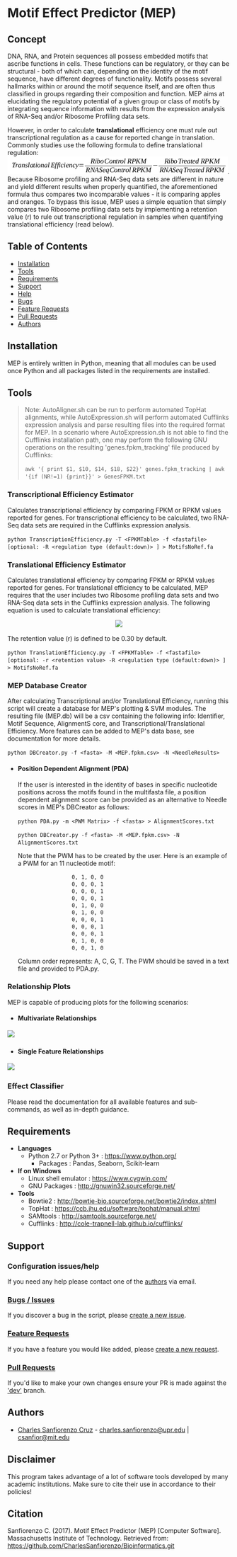 # Motif Effect Predictor (MEP)

## Concept
DNA, RNA, and Protein sequences all possess embedded motifs that ascribe functions in cells. These functions can be regulatory, or they can be structural - both of which can, depending on the identity of the motif sequence, have different degrees of functionality. Motifs possess several hallmarks within or around the motif sequence itself, and are often thus classified in groups regarding their composition and function. MEP aims at elucidating the regulatory potential of a given group or class of motifs by integrating sequence information with results from the expression analysis of RNA-Seq and/or Ribosome Profiling data sets. 

However, in order to calculate **translational** efficiency one must rule out transcriptional regulation as a cause for reported change in translation. Commonly studies use the following formula to define translational regulation: ![](https://github.com/CharlesSanfiorenzo/Bioinformatics/blob/master/MEP/doc/images/OldTE.png?raw=true). Because Ribosome profiling and RNA-Seq data sets are different in nature and yield different results when properly quantified, the aforementioned formula thus compares two incomparable values - it is comparing apples and oranges. To bypass this issue, MEP uses a simple equation that simply compares two Ribosome profiling data sets by implementing a retention value (r) to rule out transcriptional regulation in samples when quantifying translational efficiency (read below). 

## Table of Contents
- [Installation](#installation)
- [Tools](#tools)
- [Requirements](#requirements)
- [Support](#support)
 - [Help](#configuration-issueshelp)
 - [Bugs](#bugs--issues)
 - [Feature Requests](#feature-requests)
 - [Pull Requests](#pull-requests)
- [Authors](#authors) 

## Installation
MEP is entirely written in Python, meaning that all modules can be used once Python and all packages listed in the requirements are installed. 

## Tools
>Note: AutoAligner.sh can be run to perform automated TopHat alignments, while AutoExpression.sh will perform automated   Cufflinks expression analysis and parse resulting files into the required format for MEP. In a scenario where  AutoExpression.sh is not able to find the Cufflinks installation path, one may perform the following GNU operations on the  resulting 'genes.fpkm_tracking' file produced by Cufflinks:
>
>```awk '{ print $1, $10, $14, $18, $22}' genes.fpkm_tracking | awk '{if (NR!=1) {print}}' > GenesFPKM.txt```

### Transcriptional Efficiency Estimator
Calculates transcriptional efficiency by comparing FPKM or RPKM values reported for genes. For transcriptional efficiency to be calculated, two RNA-Seq data sets are required in the Cufflinks expression analysis.

```python TranscriptionEfficiency.py -T <FPKMTable> -f <fastafile> [optional: -R <regulation type (default:down)> ] > MotifsNoRef.fa```
 
### Translational Efficiency Estimator
Calculates translational efficiency by comparing FPKM or RPKM values reported for genes. For translational efficiency to be calculated, MEP requires that the user includes two Ribosome profiling data sets and two RNA-Seq data sets in the Cufflinks expression analysis. The following equation is used to calculate translational efficiency:

<p align="center">
  <img src="https://github.com/CharlesSanfiorenzo/Bioinformatics/blob/master/MEP/doc/images/TransEff.png?raw=true">
</p>

The retention value (r) is defined to be 0.30 by default.

```python TranslationEfficiency.py -T <FPKMTable> -f <fastafile> [optional: -r <retention value> -R <regulation type (default:down)> ] > MotifsNoRef.fa```
 
### MEP Database Creator
After calculating Transcriptional and/or Translational Efficiency, running this script will create a database for MEP's plotting & SVM modules. The resulting file (MEP.db) will be a csv containing the following info: Identifier, Motif Sequence, AlignmentS core, and Transcriptional/Translational Efficiency. More features can be added to MEP's data base, see documentation for more details.

```python DBCreator.py -f <fasta> -M <MEP.fpkm.csv> -N <NeedleResults>```

- #### Position Dependent Alignment (PDA)
  If the user is interested in the identity of bases in specific nucleotide positions across the motifs found in the multifasta file, a position dependent alignment score can be provided as an alternative to Needle scores in MEP's DBCreator as follows:
  
  ```python PDA.py -m <PWM Matrix> -f <fasta> > AlignmentScores.txt```
  
  ```python DBCreator.py -f <fasta> -M <MEP.fpkm.csv> -N AlignmentScores.txt```
  
  Note that the PWM has to be created by the user. Here is an example of a PWM for an 11 nucleotide motif:
  
                       0, 1, 0, 0
                       0, 0, 0, 1
                       0, 0, 0, 1
                       0, 0, 0, 1
                       0, 1, 0, 0
                       0, 1, 0, 0
                       0, 0, 0, 1
                       0, 0, 0, 1
                       0, 0, 0, 1
                       0, 1, 0, 0
                       0, 0, 1, 0
                       
  Column order represents: A, C, G, T. The PWM should be saved in a text file and provided to PDA.py.
  
### Relationship Plots
  MEP is capable of producing plots for the following scenarios:

- #### Multivariate Relationships
![](https://github.com/CharlesSanfiorenzo/Bioinformatics/blob/master/MEP/doc/images/MultiVariate.png?raw=true)
- #### Single Feature Relationships
![](https://github.com/CharlesSanfiorenzo/Bioinformatics/blob/master/MEP/doc/images/SingleFeature.png?raw=true)

### Effect Classifier


Please read the documentation for all available features and sub-commands, as well as in-depth guidance.

## Requirements
* **Languages**
  * Python 2.7 or Python 3+ : https://www.python.org/
    * Packages : Pandas, Seaborn, Scikit-learn
 * **If on Windows**
   * Linux shell emulator : https://www.cygwin.com/
   * GNU Packages : http://gnuwin32.sourceforge.net/
* **Tools**
  * Bowtie2 : http://bowtie-bio.sourceforge.net/bowtie2/index.shtml
  * TopHat : https://ccb.jhu.edu/software/tophat/manual.shtml
  * SAMtools : http://samtools.sourceforge.net/
  * Cufflinks : http://cole-trapnell-lab.github.io/cufflinks/
  
## Support

### Configuration issues/help
If you need any help please contact one of the [authors](#authors) via email.

### [Bugs / Issues](https://github.com/CharlesSanfiorenzo/Bioinformatics/issues)
If you discover a bug in the script, please [create a new issue](https://github.com/CharlesSanfiorenzo/Bioinformatics/issues/new).

### [Feature Requests](https://github.com/CharlesSanfiorenzo/Bioinformatics/labels/Feature%20Request)
If you have a feature you would like added, please [create a new request](https://github.com/CharlesSanfiorenzo/Bioinformatics/issues/new).

### [Pull Requests]()
If you'd like to make your own changes ensure your PR is made against the ['dev']() branch.

## Authors
- [Charles Sanfiorenzo Cruz](https://github.com/CharlesSanfiorenzo/) - charles.sanfiorenzo@upr.edu | csanfior@mit.edu
 
## Disclaimer
This program takes advantage of a lot of software tools developed by many academic institutions. Make sure to cite their use in accordance to their policies!

## Citation
Sanfiorenzo C. (2017). Motif Effect Predictor (MEP) [Computer Software]. Massachusetts Institute of Technology. Retrieved from: https://github.com/CharlesSanfiorenzo/Bioinformatics.git
